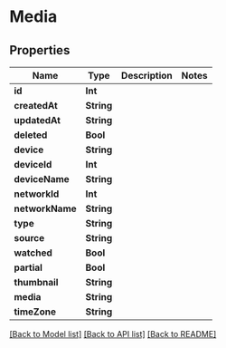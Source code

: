 # Media

## Properties
Name | Type | Description | Notes
------------ | ------------- | ------------- | -------------
**id** | **Int** |  | 
**createdAt** | **String** |  | 
**updatedAt** | **String** |  | 
**deleted** | **Bool** |  | 
**device** | **String** |  | 
**deviceId** | **Int** |  | 
**deviceName** | **String** |  | 
**networkId** | **Int** |  | 
**networkName** | **String** |  | 
**type** | **String** |  | 
**source** | **String** |  | 
**watched** | **Bool** |  | 
**partial** | **Bool** |  | 
**thumbnail** | **String** |  | 
**media** | **String** |  | 
**timeZone** | **String** |  | 

[[Back to Model list]](../README.md#documentation-for-models) [[Back to API list]](../README.md#documentation-for-api-endpoints) [[Back to README]](../README.md)


